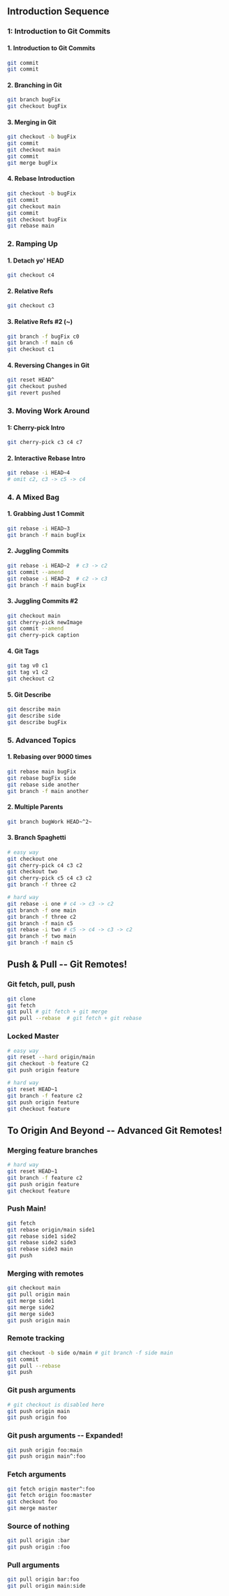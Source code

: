 ##  Introduction Sequence 

### 1: Introduction to Git Commits

#### 1. Introduction to Git Commits

```bash
git commit
git commit
```

#### 2. Branching in Git

```bash
git branch bugFix
git checkout bugFix
```

#### 3. Merging in Git

```bash
git checkout -b bugFix
git commit
git checkout main
git commit
git merge bugFix
```

#### 4. Rebase Introduction

```bash
git checkout -b bugFix
git commit
git checkout main
git commit
git checkout bugFix
git rebase main
```

### 2. Ramping Up

#### 1. Detach yo' HEAD

```bash
git checkout c4
```

#### 2. Relative Refs

```bash
git checkout c3
```

#### 3. Relative Refs #2 (~)

```bash
git branch -f bugFix c0
git branch -f main c6
git checkout c1
```

#### 4. Reversing Changes in Git

```bash
git reset HEAD^
git checkout pushed
git revert pushed
```

### 3. Moving Work Around

#### 1: Cherry-pick Intro

```bash
git cherry-pick c3 c4 c7
```

#### 2. Interactive Rebase Intro

```bash
git rebase -i HEAD~4
# omit c2, c3 -> c5 -> c4
```

### 4. A Mixed Bag

#### 1. Grabbing Just 1 Commit

```bash
git rebase -i HEAD~3
git branch -f main bugFix
```

#### 2. Juggling Commits

```bash
git rebase -i HEAD~2  # c3 -> c2
git commit --amend
git rebase -i HEAD~2  # c2 -> c3
git branch -f main bugFix
```

#### 3.  Juggling Commits #2

```bash
git checkout main
git cherry-pick newImage
git commit --amend
git cherry-pick caption
```

#### 4. Git Tags

```bash
git tag v0 c1
git tag v1 c2
git checkout c2
```

#### 5. Git Describe

```bash
git describe main
git describe side
git describe bugFix
```

###  5. Advanced Topics 

#### 1. Rebasing over 9000 times

```bash
git rebase main bugFix
git rebase bugFix side
git rebase side another
git branch -f main another
```

#### 2. Multiple Parents

```bash
git branch bugWork HEAD~^2~
```

#### 3. Branch Spaghetti

```bash
# easy way
git checkout one
git cherry-pick c4 c3 c2
git checkout two
git cherry-pick c5 c4 c3 c2
git branch -f three c2
```

```bash
# hard way
git rebase -i one # c4 -> c3 -> c2
git branch -f one main
git branch -f three c2
git branch -f main c5
git rebase -i two # c5 -> c4 -> c3 -> c2
git branch -f two main
git branch -f main c5
```

## Push & Pull -- Git Remotes! 

### Git fetch, pull, push

```bash
git clone
git fetch
git pull # git fetch + git merge
git pull --rebase  # git fetch + git rebase
```

### Locked Master

```bash
# easy way
git reset --hard origin/main
git checkout -b feature C2
git push origin feature
```

```bash
# hard way
git reset HEAD~1
git branch -f feature c2
git push origin feature
git checkout feature
```

## To Origin And Beyond -- Advanced Git Remotes! 

### Merging feature branches

```bash
# hard way
git reset HEAD~1
git branch -f feature c2
git push origin feature
git checkout feature
```

### Push Main!

```bash
git fetch
git rebase origin/main side1
git rebase side1 side2
git rebase side2 side3
git rebase side3 main
git push
```

### Merging with remotes

```bash
git checkout main
git pull origin main
git merge side1
git merge side2
git merge side3
git push origin main
```

### Remote tracking

```bash
git checkout -b side o/main # git branch -f side main
git commit
git pull --rebase
git push
```


### Git push arguments

```bash
# git checkout is disabled here
git push origin main
git push origin foo
```

### Git push arguments -- Expanded!

```bash
git push origin foo:main
git push origin main^:foo
```

### Fetch arguments

```bash
git fetch origin master^:foo
git fetch origin foo:master
git checkout foo
git merge master
```

### Source of nothing

```bash
git pull origin :bar
git push origin :foo
```

### Pull arguments

```bash
git pull origin bar:foo
git pull origin main:side
```
